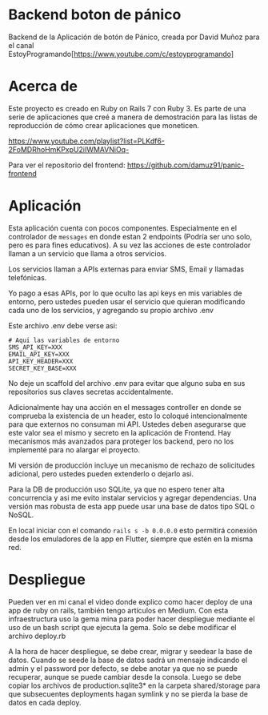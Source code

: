# Backend boton de pánico
Backend de la Aplicación de botón de Pánico, creada por David Muñoz para el canal EstoyProgramando[https://www.youtube.com/c/estoyprogramando]

# Acerca de
Este proyecto es creado en Ruby on Rails 7 con Ruby 3. Es parte de una serie de aplicaciones que creé a manera de demostración para las listas de reproducción de cómo crear aplicaciones que moneticen.

https://www.youtube.com/playlist?list=PLKdf6-2FoMDRhoHmKPxpU2iIWMAVNiOq-

Para ver el repositorio del frontend: https://github.com/damuz91/panic-frontend

# Aplicación
Esta aplicación cuenta con pocos componentes. Especialmente en el controlador de `messages` en donde estan 2 endpoints (Podría ser uno solo, pero es para fines educativos). A su vez las acciones de este controlador llaman a un servicio que llama a otros servicios.

Los servicios llaman a APIs externas para enviar SMS, Email y llamadas telefónicas.

Yo pago a esas APIs, por lo que oculto las api keys en mis variables de entorno, pero ustedes pueden usar el servicio que quieran modificando cada uno de los servicios, y agregando su propio archivo .env

Este archivo .env debe verse asi:
```
# Aqui las variables de entorno
SMS_API_KEY=XXX
EMAIL_API_KEY=XXX
API_KEY_HEADER=XXX
SECRET_KEY_BASE=XXX
```

No deje un scaffold del archivo .env para evitar que alguno suba en sus repositorios sus claves secretas accidentalmente.

Adicionalmente hay una acción en el messages controller en donde se comprueba la existencia de un header, esto lo coloqué intencionalmente para que externos no consuman mi API. Ustedes deben asegurarse que este valor sea el mismo y secreto en la aplicación de Frontend. Hay mecanismos más avanzados para proteger los backend, pero no los implementé para no alargar el proyecto.

Mi versión de producción incluye un mecanismo de rechazo de solicitudes adicional, pero ustedes pueden extenderlo o dejarlo asi.

Para la DB de producción uso SQLite, ya que no espero tener alta concurrencia y asi me evito instalar servicios y agregar dependencias. Una versión mas robusta de esta app puede usar una base de datos tipo SQL o NoSQL.

En local iniciar con el comando `rails s -b 0.0.0.0` esto permitirá conexión desde los emuladores de la app en Flutter, siempre que estén en la misma red.

# Despliegue

Pueden ver en mi canal el video donde explico como hacer deploy de una app de ruby on rails, también tengo artículos en Medium. Con esta infraestructura uso la gema mina para poder hacer despliegue mediante el uso de un bash script que ejecuta la gema. Solo se debe modificar el archivo deploy.rb

A la hora de hacer despliegue, se debe crear, migrar y seedear la base de datos.
Cuando se seede la base de datos sadrá un mensaje indicando el admin y el password por defecto, se debe anotar ya que no se puede recuperar, aunque se puede cambiar desde la consola.
Luego se debe copiar los archivos de production.sqlite3* en la carpeta shared/storage para que subsecuentes deployments hagan symlink y no se pierda la base de datos en cada deploy.